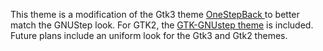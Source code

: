 This theme is a modification of the Gtk3 theme [OneStepBack
](https://www.gnome-look.org/p/1013663) to better match the GNUStep look.
For GTK2, the [GTK-GNUstep theme](https://www.gnome-look.org/p/1079490/) is
included. Future plans include an uniform look for the Gtk3 and Gtk2
themes.
